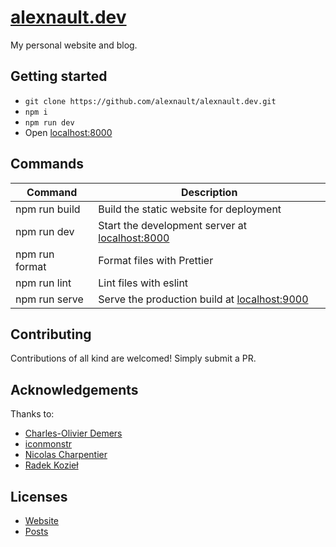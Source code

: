 # [alexnault.dev](https://alexnault.dev)

My personal website and blog.

## Getting started

- `git clone https://github.com/alexnault/alexnault.dev.git`
- `npm i`
- `npm run dev`
- Open [localhost:8000](https://localhost:8000)

## Commands

| Command        | Description                                                             |
| -------------- | ----------------------------------------------------------------------- |
| npm run build  | Build the static website for deployment                                 |
| npm run dev    | Start the development server at [localhost:8000](http://localhost:8000) |
| npm run format | Format files with Prettier                                              |
| npm run lint   | Lint files with eslint                                                  |
| npm run serve  | Serve the production build at [localhost:9000](http://localhost:9000)   |

## Contributing

Contributions of all kind are welcomed! Simply submit a PR.

## Acknowledgements

Thanks to:

- [Charles-Olivier Demers](https://github.com/codemers)
- [iconmonstr](https://iconmonstr.com)
- [Nicolas Charpentier](https://github.com/charpeni)
- [Radek Kozieł](https://github.com/panr)

## Licenses

- [Website](https://github.com/alexnault/alexnault.dev/blob/master/LICENSE-website)
- [Posts](https://github.com/alexnault/alexnault.dev/blob/master/LICENSE-posts)
